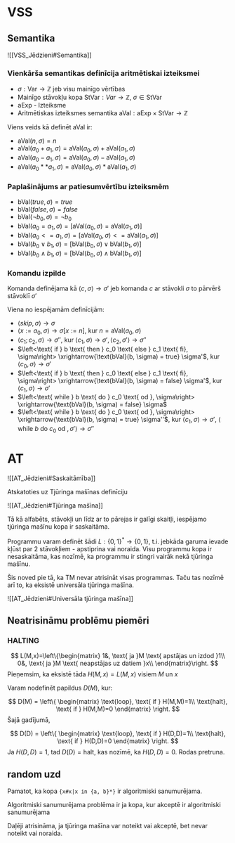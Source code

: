 # VSS

## Semantika
![[VSS_Jēdzieni#Semantika]]

### Vienkārša semantikas definīcija aritmētiskai izteiksmei
- $\sigma : \text{Var} \rightarrow \mathbb{Z}$ jeb visu mainīgo vērtības
- Mainīgo stāvokļu kopa $\text{StVar} : Var \rightarrow \mathbb{Z}$, $\sigma \in \text{StVar}$
- $\text{aExp}$ - Izteiksme
- Aritmētiskas izteiksmes semantika
  $\text{aVal} : \text{aExp} \times \text{StVar} \rightarrow \mathbb{Z}$

Viens veids kā definēt $\text{aVal}$ ir:
- $\text{aVal}(n, \sigma) = n$
- $\text{aVal}(a_0 + a_1, \sigma) =\text{aVal}(a_0, \sigma) +\text{aVal}(a_1, \sigma)$
- $\text{aVal}(a_0 - a_1, \sigma) =\text{aVal}(a_0, \sigma) -\text{aVal}(a_1, \sigma)$
- $\text{aVal}(a_0 ** a_1, \sigma) =\text{aVal}(a_0, \sigma) *\text{aVal}(a_1, \sigma)$

### Paplašinājums ar patiesumvērtību izteiksmēm

- $\text{bVal}(true, \sigma) = true$
- $\text{bVal}(false, \sigma) = false$
- $\text{bVal}(\neg b_0, \sigma) = \neg b_0$
- $\text{bVal}(a_0 = a_1, \sigma) = \left[\text{aVal}(a_0, \sigma) = \text{aVal}(a_1, \sigma)\right]$
- $\text{bVal}(a_0 <= a_1, \sigma) = \left[\text{aVal}(a_0, \sigma) <= \text{aVal}(a_1, \sigma)\right]$
- $\text{bVal}(b_0 \vee b_1, \sigma) = \left[\text{bVal}(b_0, \sigma) \vee \text{bVal}(b_1, \sigma)\right]$
- $\text{bVal}(b_0 \wedge b_1, \sigma) = \left[\text{bVal}(b_0, \sigma) \wedge \text{bVal}(b_1, \sigma)\right]$

### Komandu izpilde

Komanda definējama kā $\left<c, \sigma\right> \rightarrow \sigma'$ jeb komanda $c$ ar stāvokli $\sigma$ to pārvērš stāvoklī $\sigma'$

Viena no iespējamām definīcijām:
- $\left<skip, \sigma\right> \rightarrow \sigma$
- $\left<x := a_0, \sigma\right> \rightarrow \sigma[x:=n]$, kur $n=\text{aVal}(a_0, \sigma)$
- $\left<c_1; c_2, \sigma\right> \rightarrow \sigma''$, kur $\left<c_1, \sigma\right> \rightarrow \sigma', \left<c_2, \sigma'\right> \rightarrow \sigma''$
- $\left<\text{ if } b \text{ then } c_0 \text{ else } c_1 \text{ fi}, \sigma\right> \xrightarrow{\text{bVal}(b, \sigma) = true} \sigma'$, kur $\left<c_0, \sigma\right> \rightarrow \sigma'$
- $\left<\text{ if } b \text{ then } c_0 \text{ else } c_1 \text{ fi}, \sigma\right> \xrightarrow{\text{bVal}(b, \sigma) = false} \sigma'$, kur $\left<c_1, \sigma\right> \rightarrow \sigma'$
- $\left<\text{ while } b \text{ do } c_0 \text{ od }, \sigma\right> \xrightarrow{\text{bVal}(b, \sigma) = false} \sigma$
- $\left<\text{ while } b \text{ do } c_0 \text{ od }, \sigma\right> \xrightarrow{\text{bVal}(b, \sigma) = true} \sigma''$, kur $\left<c_1, \sigma\right> \rightarrow \sigma'$, $\left<\text{ while } b \text{ do } c_0 \text{ od }, \sigma'\right> \rightarrow \sigma''$


# AT

![[AT_Jēdzieni#Saskaitāmība]]

Atskatoties uz Tjūringa mašīnas definīciju

![[AT_Jēdzieni#Tjūringa mašīna]]

Tā kā alfabēts, stāvokļi un līdz ar to pārejas ir galīgi skaitļi, iespējamo tjūringa mašīnu kopa ir saskaitāma.

Programmu varam definēt šādi $L:\{0, 1\}^* \rightarrow \{0, 1\}$, t.i. jebkāda garuma ievade kļūst par 2 stāvokļiem - apstiprina vai noraida. Visu programmu kopa ir nesaskaitāma, kas nozīmē, ka programmu ir stingri vairāk nekā tjūringa mašīnu.

Šis noved pie tā, ka TM nevar atrisināt visas programmas. Taču tas nozīmē arī to, ka eksistē universāla tjūringa mašīna.

![[AT_Jēdzieni#Universāla tjūringa mašīna]]

## Neatrisināmu problēmu piemēri

### HALTING

$$
L(M,x)=\left\{\begin{matrix}
1&, \text{ ja }M \text{ apstājas un izdod }1\\
0&, \text{ ja }M \text{ neapstājas uz datiem }x\\
\end{matrix}\right.
$$
Pieņemsim, ka eksistē tāda $H(M, x) = L(M, x)$ visiem $M$ un $x$

Varam nodefinēt papildus $D(M)$, kur:

$$
D(M) = \left\{
\begin{matrix}
\text{loop}, \text{ if } H(M,M)=1\\
\text{halt}, \text{ if } H(M,M)=0
\end{matrix}
\right.
$$
Šajā gadījumā,

$$
D(D) = \left\{
\begin{matrix}
\text{loop}, \text{ if } H(D,D)=1\\
\text{halt}, \text{ if } H(D,D)=0
\end{matrix}
\right.
$$
Ja $H(D,D) = 1$, tad $D(D)=\text{halt}$, kas nozīmē, ka $H(D,D) = 0$. Rodas pretruna.

## random uzd

Pamatot, ka kopa `{x#x|x in {a, b}*}` ir algoritmiski sanumurējama.

Algoritmiski sanumurējama problēma ir ja kopa, kur akceptē ir algoritmiski sanumurējama

Daļēji atrisināma, ja tjūringa mašīna var noteikt vai akceptē, bet nevar noteikt vai noraida.




